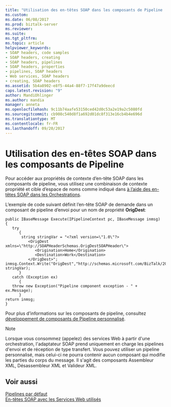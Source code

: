 ```yaml
---
title: "Utilisation des en-têtes SOAP dans les composants de Pipeline | Documents Microsoft"
ms.custom: 
ms.date: 06/08/2017
ms.prod: biztalk-server
ms.reviewer: 
ms.suite: 
ms.tgt_pltfrm: 
ms.topic: article
helpviewer_keywords:
- SOAP headers, code samples
- SOAP headers, creating
- SOAP headers, pipelines
- SOAP headers, properties
- pipelines, SOAP headers
- Web services, SOAP headers
- creating, SOAP headers
ms.assetid: 5b4a8902-e8f5-44a4-88f7-17f47a9deecd
caps.latest.revision: "9"
author: MandiOhlinger
ms.author: mandia
manager: anneta
ms.openlocfilehash: 9c11b74aafe53150ced42d0c53a2e19a2c5080fd
ms.sourcegitcommit: cb908c540d8f1a692d01dc8f313e16cb4b4e696d
ms.translationtype: MT
ms.contentlocale: fr-FR
ms.lasthandoff: 09/20/2017
---
```

# <a name="using-soap-headers-in-pipeline-components"></a>Utilisation des en-têtes SOAP dans les composants de Pipeline
Pour accéder aux propriétés de contexte d’en-tête SOAP dans les composants de pipeline, vous utilisez une combinaison de contexte propriété et cible d’espace de noms comme indiqué dans [à l’aide des en-têtes SOAP dans les Orchestrations](../core/using-soap-headers-in-orchestrations.md).  
  
 L’exemple de code suivant définit l’en-tête SOAP de demande dans un composant de pipeline d’envoi pour un nom de propriété **OrigDest**:  
  
```  
public IBaseMessage Execute(IPipelineContext pc, IBaseMessage inmsg)  
{  
   try  
      {  
       string stringVar = "<?xml version=\"1.0\"?>  
          <OrigDest xmlns=\"http://SOAPHeaderSchemas.OrigDestSOAPHeader\">  
             <Origination>Home</Origination>  
             <Destination>Work</Destination>  
          </OrigDest>";  
inmsg.Context.Write("OrigDest","http://schemas.microsoft.com/BizTalk/2003/SOAPHeader", stringVar);  
      }  
   catch (Exception ex)  
      {  
   throw new Exception("Pipeline component exception - " + ex.Message);  
      }  
return inmsg;  
}  
```  
  
 Pour plus d’informations sur les composants de pipeline, consultez [développement de composants de Pipeline personnalisé](../core/developing-custom-pipeline-components.md).  
  
> [!NOTE]
>  Lorsque vous consommez (appelez) des services Web à partir d'une orchestration, l'adaptateur SOAP prend uniquement en charge les pipelines d'envoi et de réception de type transfert. Vous pouvez utiliser un pipeline personnalisé, mais celui-ci ne pourra contenir aucun composant qui modifie les parties du corps du message. Il s'agit des composants Assembleur XML, Désassembleur XML et Valideur XML.  
  
## <a name="see-also"></a>Voir aussi  
 [Pipelines par défaut](../core/default-pipelines.md)   
 [En-têtes SOAP avec les Services Web utilisés](../core/soap-headers-with-consumed-web-services.md)